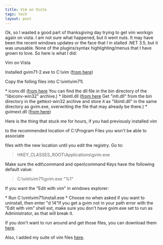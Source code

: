 ```yaml
---
title: Vim on Vista
tags: tech
layout: post
---
```

Ok, so I wasted a good part of thanksgiving day trying to get vim workign again on vista.  I am not sure what happened, but it went nuts.  It may have been the recent windows updates or the face that I in stalled .NET 3.5, but it was unusable.  None of the plugins/syntax highlighting/menus that I have grown to love.  So here is what I did:



Vim on Vista



Installed gvim71-2.exe to C:\vim (<a href="http://hasno.info/2007/5/18/windows-vim-7-1-2">from here</a>)



Copy the folling files into C:\vim\vim71\



 \* iconv.dll (<a href="http://sourceforge.net/projects/gettext">from here</a> You can find the dll file in the bin directory of the "libiconv-win32" archive.)
 \* libintl.dll (<a href="http://sourceforge.net/projects/gettext">from here</a> Get "intl.dll" from the bin directory in the gettext-win32 archive and store it as "libintl.dll" in the same directory as gvim.exe, overwriting the file that may already be there.)
 \* gvimext.dll (<a href="http://www.vim.org/scripts/script.php?script_id=1720">from here</a>)

Here is the thing that stuck me for hours, if you had previously installed vim

to the recommended location of C:\Program Files you won't be able to associate

files with the new location until you edit the registry.  Go to:

<blockquote>HKEY_CLASSES_ROOT\Applications\gvim.exe

</blockquote>Make sure the edit\command and open\command Keys have the following default value:

<blockquote>C:\vim\vim71\gvim.exe "%1"

</blockquote>If you want the  "Edit with vim" in windows explorer:



 \*  Run C:\vim\vim71\install.exe
 \* Choose no when asked if you want to uninstall, then enter "d 14"If you get a gvim not in your path error with the "Edit with vim" shell ext, make sure you don't have gvim.exe set to run as Administrator, as that will break it.



If you don't want to run around and get those files, you can download them <a href="http://www.blogger.com/files/vimvista.zip">here</a>.



Also, I added my suite of vim files <a href="http://www.blogger.com/files/vimfiles.zip">here</a>.
